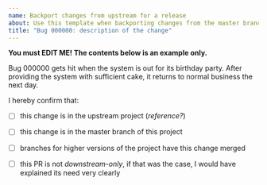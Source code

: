 ```yaml
---
name: Backport changes from upstream for a release
about: Use this template when backporting changes from the master branch to a release.
title: "Bug 000000: description of the change"
---
```


**You must EDIT ME! The contents below is an example only.**

Bug 000000 gets hit when the system is out for its birthday party. After
providing the system with sufficient cake, it returns to normal business the
next day.

I hereby confirm that:

- [ ] this change is in the upstream project (*reference?*)
- [ ] this change is in the master branch of this project
- [ ] branches for higher versions of the project have this change merged
- [ ] this PR is not *downstream-only*, if that was the case, I would have
  explained its need very clearly

